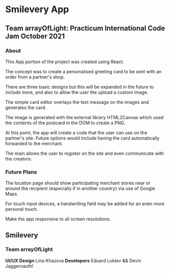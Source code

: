 # Smilevery App

## Team arrayOfLight: Practicum International Code Jam October 2021

### About

This App portion of the project was created using React.

The concept was to create a personalised greeting card to be sent with an order from a partner's shop.

There are three basic designs but this will be expanded in the future to include more, and also to allow the user the upload a custom image.

The simple card editor overlays the text message on the images and generates the card.

The image is generated with the external library HTML2Canvas which used the contents of the postcard in the DOM to create a PNG.

At this point, the app will create a code that the user can use on the partner's site. Future options would include having the card automatically forwarded to the merchant.

The main allows the user to register on the site and even communicate with the creators.




### Future Plans

The location page should show participating merchant stores near or around the recipient (especially if in another country) via use of Google Maps.

For touch input devices, a handwriting field may be added for an even more personal touch.

Make the app responsive to all screen resolutions.

## Smilevery

### Team arrayOfLight

**UI/UX Design** Lina Khazova
**Developers** Eduard Loktev && Devin Jaggernauth!